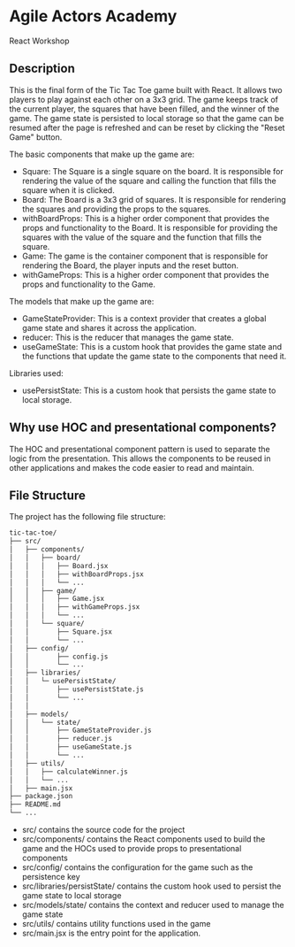 # Agile Actors Academy

React Workshop

## Description

This is the final form of the Tic Tac Toe game built with React. It allows two players to play against each other on a 3x3 grid. The game keeps track of the current player, the squares that have been filled, and the winner of the game. The game state is persisted to local storage so that the game can be resumed after the page is refreshed and can be reset by clicking the "Reset Game" button.

The basic components that make up the game are:

- Square: The Square is a single square on the board. It is responsible for rendering the value of the square and calling the function that fills the square when it is clicked.
- Board: The Board is a 3x3 grid of squares. It is responsible for rendering the squares and providing the props to the squares.
- withBoardProps: This is a higher order component that provides the props and functionality to the Board. It is responsible for providing the squares with the value of the square and the function that fills the square.
- Game: The game is the container component that is responsible for rendering the Board, the player inputs and the reset button.
- withGameProps: This is a higher order component that provides the props and functionality to the Game.

The models that make up the game are:

- GameStateProvider: This is a context provider that creates a global game state and shares it across the application.
- reducer: This is the reducer that manages the game state.
- useGameState: This is a custom hook that provides the game state and the functions that update the game state to the components that need it.

Libraries used:

- usePersistState: This is a custom hook that persists the game state to local storage.

## Why use HOC and presentational components?

The HOC and presentational component pattern is used to separate the logic from the presentation. This allows the components to be reused in other applications and makes the code easier to read and maintain.

## File Structure

The project has the following file structure:

```bash
tic-tac-toe/
├── src/
│   ├── components/
│   │   ├── board/
│   │   │   ├── Board.jsx
│   │   │   ├── withBoardProps.jsx
│   │   │   └── ...
│   │   ├── game/
│   │   │   ├── Game.jsx
│   │   │   ├── withGameProps.jsx
│   │   │   └── ...
│   │   └── square/
│   │       ├── Square.jsx
│   │       └── ...
│   ├── config/
│   │       ├── config.js
│   │       └── ...
│   ├── libraries/
│   │   └─ usePersistState/
│   │       ├── usePersistState.js
│   │       └── ...
│   │
│   ├── models/
│   │   └── state/
│   │       ├── GameStateProvider.js
│   │       ├── reducer.js
│   │       ├── useGameState.js
│   │       └── ...
│   ├── utils/
│   │   ├── calculateWinner.js
│   │   └── ...
│   ├── main.jsx
├── package.json
├── README.md
└── ...
```

- src/ contains the source code for the project
- src/components/ contains the React components used to build the game and the HOCs used to provide props to presentational components
- src/config/ contains the configuration for the game such as the persistence key
- src/libraries/persistState/ contains the custom hook used to persist the game state to local storage
- src/models/state/ contains the context and reducer used to manage the game state
- src/utils/ contains utility functions used in the game
- src/main.jsx is the entry point for the application.
